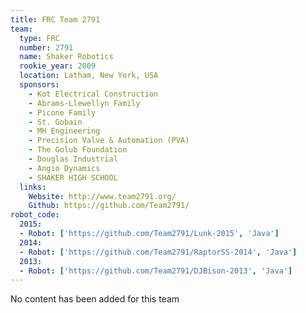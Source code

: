 ```yaml
---
title: FRC Team 2791
team:
  type: FRC
  number: 2791
  name: Shaker Robotics
  rookie_year: 2009
  location: Latham, New York, USA
  sponsors:
    - Kot Electrical Construction
    - Abrams-Llewellyn Family
    - Picone Family
    - St. Gobain
    - MH Engineering
    - Precision Valve & Automation (PVA)
    - The Golub Foundation
    - Douglas Industrial
    - Angio Dynamics
    - SHAKER HIGH SCHOOL
  links:
    Website: http://www.team2791.org/
    Github: https://github.com/Team2791/
robot_code:
  2015:
  - Robot: ['https://github.com/Team2791/Lunk-2015', 'Java']
  2014:
  - Robot: ['https://github.com/Team2791/RaptorSS-2014', 'Java']
  2013:
  - Robot: ['https://github.com/Team2791/DJBison-2013', 'Java']
---
```

No content has been added for this team
